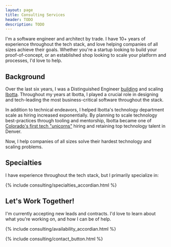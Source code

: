 ```yaml
---
layout: page
title: Consulting Services
header: TODO
description: TODO
---
```


I'm a software engineer and architect by trade. I have 10+ years of experience throughout the
tech stack, and love helping companies of all sizes achieve their goals. Whether
you're a startup looking to build your proof-of-concept, or an established shop
looking to scale your platform and processes, I'd love to help.

## Background

Over the last six years, I was a Distinguished Engineer [building](https://medium.com/building-ibotta)
and scaling [Ibotta](https://ibotta.com/). Throughout my years at Ibotta, I played a crucial role in designing and tech-leading the most business-critical software throughout the stack.

In addition to technical endeavors, I helped Ibotta's technology department scale as hiring increased exponentially. By planning to scale technology best-practices through tooling and mentorship, Ibotta became one of [Colorado's first tech "unicorns"](https://www.builtincolorado.com/2019/08/05/ibotta-series-d-funding-unicorn) hiring and retaining top technology talent in Denver.

Now, I help companies of all sizes solve their hardest technology and scaling problems.

## Specialties

I have experience throughout the tech stack, but I primarily specialize in:

{% include consulting/specialties_accordian.html %}

## Let's Work Together!

I'm currently accepting new leads and contracts. I'd love to learn about what you're working on, and how I can be of help.

{% include consulting/availability_accordian.html %}

{% include consulting/contact_button.html %}
